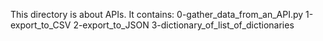 This directory is about APIs. It contains:
0-gather_data_from_an_API.py
1-export_to_CSV
2-export_to_JSON
3-dictionary_of_list_of_dictionaries
